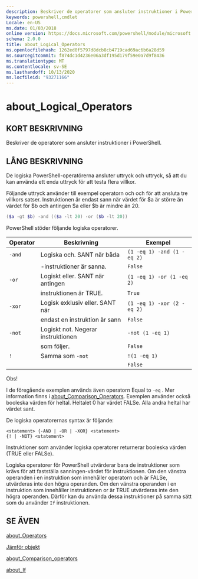 ```yaml
---
description: Beskriver de operatorer som ansluter instruktioner i PowerShell.
keywords: powershell,cmdlet
Locale: en-US
ms.date: 01/03/2018
online version: https://docs.microsoft.com/powershell/module/microsoft.powershell.core/about/about_logical_operators?view=powershell-7&WT.mc_id=ps-gethelp
schema: 2.0.0
title: about_Logical_Operators
ms.openlocfilehash: 1262ed0f5797d8dcb8cb4719cad69ac6b6a28d59
ms.sourcegitcommit: f874dc1d4236e06a3df195d179f59e0a7d9f8436
ms.translationtype: MT
ms.contentlocale: sv-SE
ms.lasthandoff: 10/13/2020
ms.locfileid: "93271166"
---
```

# <a name="about_logical_operators"></a>about_Logical_Operators

## <a name="short-description"></a>KORT BESKRIVNING
Beskriver de operatorer som ansluter instruktioner i PowerShell.

## <a name="long-description"></a>LÅNG BESKRIVNING

De logiska PowerShell-operatörerna ansluter uttryck och uttryck, så att du kan använda ett enda uttryck för att testa flera villkor.

Följande uttryck använder till exempel operatorn och och för att ansluta tre villkors satser. Instruktionen är endast sann när värdet för $a är större än värdet för $b och antingen $a eller $b är mindre än
20.

```powershell
($a -gt $b) -and (($a -lt 20) -or ($b -lt 20))
```

PowerShell stöder följande logiska operatorer.

|Operator|Beskrivning                        |Exempel                   |
|--------|-----------------------------------|--------------------------|
|`-and`  |Logiska och. SANT när båda        |`(1 -eq 1) -and (1 -eq 2)`|
|        |-instruktioner är sanna.               |`False`                   |
|`-or`   |Logiskt eller. SANT när antingen       |`(1 -eq 1) -or (1 -eq 2)` |
|        |instruktionen är TRUE.                 |`True`                    |
|`-xor`  |Logisk exklusiv eller. SANT när    |`(1 -eq 1) -xor (2 -eq 2)`|
|        |endast en instruktion är sann         |`False`                   |
|`-not`  |Logiskt not. Negerar instruktionen |`-not (1 -eq 1)`          |
|        |som följer.                      |`False`                   |
|`!`     |Samma som `-not`                     |`!(1 -eq 1)`              |
|        |                                   |`False`                   |

 Obs!

I de föregående exemplen används även operatorn Equal to `-eq` . Mer information finns i [about_Comparison_Operators](about_Comparison_Operators.md). Exemplen använder också booleska värden för heltal. Heltalet 0 har värdet FALSe. Alla andra heltal har värdet sant.

De logiska operatorernas syntax är följande:

```
<statement> {-AND | -OR | -XOR} <statement>
{! | -NOT} <statement>
```

Instruktioner som använder logiska operatorer returnerar booleska värden (TRUE eller FALSe).

Logiska operatorer för PowerShell utvärderar bara de instruktioner som krävs för att fastställa sanningen-värdet för instruktionen. Om den vänstra operanden i en instruktion som innehåller operatorn och är FALSe, utvärderas inte den högra operanden.
Om den vänstra operanden i en instruktion som innehåller instruktionen or är TRUE utvärderas inte den högra operanden. Därför kan du använda dessa instruktioner på samma sätt som du använder `If` instruktionen.

## <a name="see-also"></a>SE ÄVEN

[about_Operators](about_Operators.md)

[Jämför objekt](xref:Microsoft.PowerShell.Utility.Compare-Object)

[about_Comparison_operators](about_Comparison_Operators.md)

[about_If](about_If.md)
